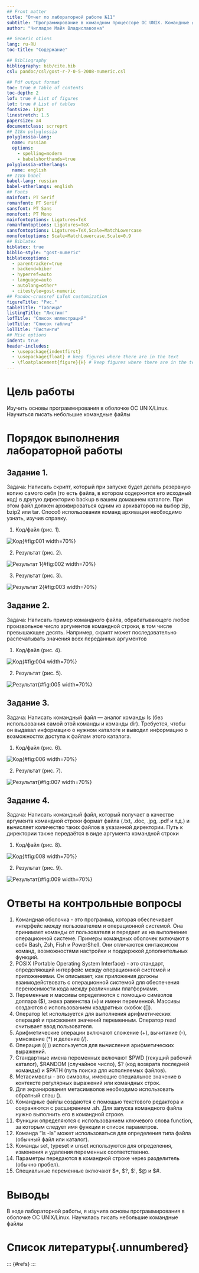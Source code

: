 ```yaml
---
## Front matter
title: "Отчет по лабораторной работе №11"
subtitle: "Программирование в командном процессоре ОС UNIX. Командные файлы"
author: "Чигладзе Майя Владиславовна"

## Generic otions
lang: ru-RU
toc-title: "Содержание"

## Bibliography
bibliography: bib/cite.bib
csl: pandoc/csl/gost-r-7-0-5-2008-numeric.csl

## Pdf output format
toc: true # Table of contents
toc-depth: 2
lof: true # List of figures
lot: true # List of tables
fontsize: 12pt
linestretch: 1.5
papersize: a4
documentclass: scrreprt
## I18n polyglossia
polyglossia-lang:
  name: russian
  options:
    - spelling=modern
    - babelshorthands=true
polyglossia-otherlangs:
  name: english
## I18n babel
babel-lang: russian
babel-otherlangs: english
## Fonts
mainfont: PT Serif
romanfont: PT Serif
sansfont: PT Sans
monofont: PT Mono
mainfontoptions: Ligatures=TeX
romanfontoptions: Ligatures=TeX
sansfontoptions: Ligatures=TeX,Scale=MatchLowercase
monofontoptions: Scale=MatchLowercase,Scale=0.9
## Biblatex
biblatex: true
biblio-style: "gost-numeric"
biblatexoptions:
  - parentracker=true
  - backend=biber
  - hyperref=auto
  - language=auto
  - autolang=other*
  - citestyle=gost-numeric
## Pandoc-crossref LaTeX customization
figureTitle: "Рис."
tableTitle: "Таблица"
listingTitle: "Листинг"
lofTitle: "Список иллюстраций"
lotTitle: "Список таблиц"
lolTitle: "Листинги"
## Misc options
indent: true
header-includes:
  - \usepackage{indentfirst}
  - \usepackage{float} # keep figures where there are in the text
  - \floatplacement{figure}{H} # keep figures where there are in the text
---
```


# **Цель работы**

Изучить основы программирования в оболочке ОС UNIX/Linux. Научиться писать небольшие командные файлы

# **Порядок выполнения лабораторной работы**

## Задание 1.  

Задача: Написать скрипт, который при запуске будет делать резервную копию самого себя (то
есть файла, в котором содержится его исходный код) в другую директорию backup
в вашем домашнем каталоге. При этом файл должен архивироваться одним из архиваторов на выбор zip, bzip2 или tar. Способ использования команд архивации
необходимо узнать, изучив справку.

1. Код/файл (рис. 1).

![Код](image/1.png){#fig:001 width=70%}

2. Результат (рис. 2).

![Результат 1](image/2.png){#fig:002 width=70%}

3. Результат (рис. 3).

![Результат 2](image/3.png){#fig:003 width=70%}

## Задание 2.  

Задача: Написать пример командного файла, обрабатывающего любое произвольное число
аргументов командной строки, в том числе превышающее десять. Например, скрипт
может последовательно распечатывать значения всех переданных аргументов

1. Код/файл (рис. 4).

![Код](image/4.png){#fig:004 width=70%}

2. Результат (рис. 5).

![Результат](image/5.png){#fig:005 width=70%}

## Задание 3.  

Задача: Написать командный файл — аналог команды ls (без использования самой этой команды и команды dir). Требуется, чтобы он выдавал информацию о нужном каталоге
и выводил информацию о возможностях доступа к файлам этого каталога.

1. Код/файл (рис. 6).

![Код](image/6.png){#fig:006 width=70%}

2. Результат (рис. 7).

![Результат](image/7.png){#fig:007 width=70%}


## Задание 4.  

Задача: Написать командный файл, который получает в качестве аргумента командной строки
формат файла (.txt, .doc, .jpg, .pdf и т.д.) и вычисляет количество таких файлов
в указанной директории. Путь к директории также передаётся в виде аргумента командной строки

1. Код/файл (рис. 8).

![Код](image/8.png){#fig:008 width=70%}

2. Результат (рис. 9).

![Результат](image/9.png){#fig:009 width=70%}

# Ответы на контрольные вопросы 

1. Командная оболочка - это программа, которая обеспечивает интерфейс между пользователем и операционной системой. Она принимает команды от пользователя и передает их на выполнение операционной системе. Примеры командных оболочек включают в себя Bash, Zsh, Fish и PowerShell. Они отличаются синтаксисом команд, возможностями настройки и поддержкой дополнительных функций.
2. POSIX (Portable Operating System Interface) - это стандарт, определяющий интерфейс между операционной системой и приложениями. Он описывает, как приложения должны взаимодействовать с операционной системой для обеспечения переносимости кода между различными платформами.
3. Переменные и массивы определяются с помощью символов доллара ($), знака равенства (=) и имени переменной. Массивы создаются с использованием квадратных скобок ([]).
4. Оператор let используется для выполнения арифметических операций и присвоения значений переменным. Оператор read считывает ввод пользователя.
5. Арифметические операции включают сложение (+), вычитание (-), умножение (*) и деление (/).
6. Операция (( )) используется для вычисления арифметических выражений.
7. Стандартные имена переменных включают $PWD (текущий рабочий каталог), $RANDOM (случайное число), $? (код возврата последней команды) и $PATH (путь поиска для исполняемых файлов).
8. Метасимволы - это символы, имеющие специальное значение в контексте регулярных выражений или командных строк.
9. Для экранирования метасимволов необходимо использовать обратный слэш (\).
10. Командные файлы создаются с помощью текстового редактора и сохраняются с расширением .sh. Для запуска командного файла нужно выполнить его в командной строке.
11. Функции определяются с использованием ключевого слова function, за которым следует имя функции и список параметров.
12. Команда “ls -la” может использоваться для определения типа файла (обычный файл или каталог).
13. Команды set, typeset и unset используются для определения, изменения и удаления переменных соответственно.
14. Параметры передаются в командной строке через разделитель (обычно пробел).
15. Специальные переменные включают $*, $?, $!, $@ и $#.

# **Выводы** 

В ходе лабораторной работы, я изучила основы программирования в оболочке ОС UNIX/Linux. Научилась писать небольшие командные файлы

# Список литературы{.unnumbered}

::: {#refs}
:::


